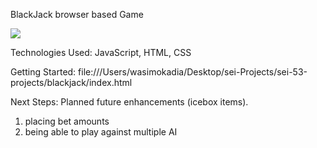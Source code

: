 BlackJack browser based Game

<img src="https://imgur.com/a/wP6Eud7">

Technologies Used: JavaScript, HTML, CSS

Getting Started: file:///Users/wasimokadia/Desktop/sei-Projects/sei-53-projects/blackjack/index.html

Next Steps: Planned future enhancements (icebox items).
1) placing bet amounts
2) being able to play against multiple AI